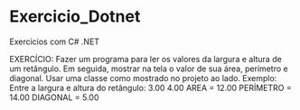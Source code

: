 # Exercicio_Dotnet
Exercicios com C# .NET

EXERCÍCIO:
Fazer um programa para ler os valores da largura e altura de um retângulo. Em 
seguida, mostrar na tela o valor de sua área, perímetro e diagonal. Usar uma classe 
como mostrado no projeto ao lado.
Exemplo:
Entre a largura e altura do retângulo:
3.00
4.00
AREA = 12.00
PERÍMETRO = 14.00
DIAGONAL = 5.00

